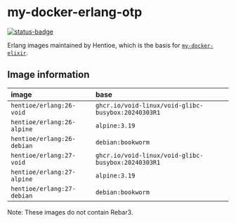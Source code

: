 # my-docker-erlang-otp

[![status-badge](https://multiarch-ci.hentioe.dev/api/badges/1/status.svg)](https://multiarch-ci.hentioe.dev/repos/1)

Erlang images maintained by Hentioe, which is the basis for [`my-docker-elixir`](https://github.com/Hentioe/my-docker-elixir).

## Image information

| image                      | base                                               |
| :------------------------- | :------------------------------------------------- |
| `hentioe/erlang:26-void`   | `ghcr.io/void-linux/void-glibc-busybox:20240303R1` |
| `hentioe/erlang:26-alpine` | `alpine:3.19`                                      |
| `hentioe/erlang:26-debian` | `debian:bookworm`                                  |
| `hentioe/erlang:27-void`   | `ghcr.io/void-linux/void-glibc-busybox:20240303R1` |
| `hentioe/erlang:27-alpine` | `alpine:3.19`                                      |
| `hentioe/erlang:27-debian` | `debian:bookworm`                                  |

Note: These images do not contain Rebar3.
